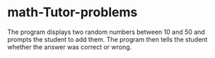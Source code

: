 # math-Tutor-problems
The program displays two random numbers between 10 and 50 and prompts the student to add them. The program then tells the student whether the answer was correct or wrong.
